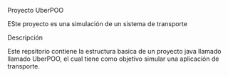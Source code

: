 Proyecto UberPOO

ESte proyecto es una simulación de un sistema de transporte

Descripción 

Este repsitorio contiene la estructura basica de un proyecto java llamado llamado UberPOO, el cual tiene como objetivo simular una aplicación de transporte.
